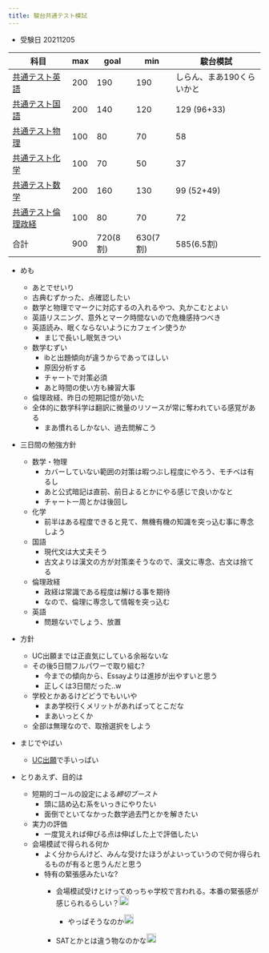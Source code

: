 ```yaml
---
title: 駿台共通テスト模試
---
```


* 受験日 20211205

|科目|max|goal|min|駿台模試|
|------|---|----|---|------------|
|[共通テスト英語](%E5%85%B1%E9%80%9A%E3%83%86%E3%82%B9%E3%83%88%E8%8B%B1%E8%AA%9E.md)|200|190|190|しらん、まあ190くらいかと|
|[共通テスト国語](%E5%85%B1%E9%80%9A%E3%83%86%E3%82%B9%E3%83%88%E5%9B%BD%E8%AA%9E.md)|200|140|120|129 (96+33)|
|[共通テスト物理](%E5%85%B1%E9%80%9A%E3%83%86%E3%82%B9%E3%83%88%E7%89%A9%E7%90%86.md)|100|80|70|58|
|[共通テスト化学](%E5%85%B1%E9%80%9A%E3%83%86%E3%82%B9%E3%83%88%E5%8C%96%E5%AD%A6.md)|100|70|50|37|
|[共通テスト数学](%E5%85%B1%E9%80%9A%E3%83%86%E3%82%B9%E3%83%88%E6%95%B0%E5%AD%A6.md)|200|160|130|99 (52+49)|
|[共通テスト倫理政経](%E5%85%B1%E9%80%9A%E3%83%86%E3%82%B9%E3%83%88%E5%80%AB%E7%90%86%E6%94%BF%E7%B5%8C.md)|100|80|70|72|
|合計|900|720(8割)|630(7割)|585(6.5割)|

* めも
  
  * あとでせいり
  * 古典むずかった、点確認したい
  * 数学と物理でマークに対応するの入れるやつ、丸かこむとよい
  * 英語リスニング、意外とマーク時間ないので危機感持つべき
  * 英語読み、眠くならないようにカフェイン使うか
    * まじで長いし眠気きつい
  * 数学むずい
    * ibと出題傾向が違うからであってほしい
    * 原因分析する
    * チャートで対策必須
    * あと時間の使い方も練習大事
  * 倫理政経、昨日の短期記憶が効いた
  * 全体的に数学科学は翻訳に微量のリソースが常に奪われている感覚がある
    * まあ慣れるしかない、過去問解こう
* 三日間の勉強方針
  
  * 数学・物理
    * カバーしていない範囲の対策は暇つぶし程度にやろう、モチベは有るし
    * あと公式暗記は直前、前日よるとかにやる感じで良いかなと
    * チャート一周とかは後回し
  * 化学
    * 前半はある程度できると見て、無機有機の知識を突っ込む事に専念しよう
  * 国語
    * 現代文は大丈夫そう
    * 古文よりは漢文の方が対策楽そうなので、漢文に専念、古文は捨てる
  * 倫理政経
    * 政経は常識である程度は解ける事を期待
    * なので、倫理に専念して情報を突っ込む
  * 英語
    * 問題ないでしょう、放置
* 方針
  
  * UC出願までは正直気にしている余裕ないな
  * その後5日間フルパワーで取り組む?
    * 今までの傾向から、Essayよりは進捗が出やすいと思う
    * 正しくは3日間だった..w
  * 学校とかあるけどどうでもいいや
    * まあ学校行くメリットがあればってとこだな
    * まあいっとくか
  * 全部は無理なので、取捨選択をしよう
* まじでやばい
  
  * [UC出願](UC%E5%87%BA%E9%A1%98.md)で手いっぱい
* とりあえず、目的は
  
  * 短期的ゴールの設定による*締切ブースト*
    * 頭に詰め込む系をいっきにやりたい
    * 面倒でといてなかった数学過去門とかを解きたい
  * 実力の評価
    * 一度覚えれば伸びる点は伸ばした上で評価したい
  * 会場模試で得られる何か
    * よく分からんけど、みんな受けたほうがよいっていうので何か得られるものが有ると思うんだと思う
    * 特有の緊張感みたいな?
      * 会場模試受けとけってめっちゃ学校で言われる。本番の緊張感が感じられるらしい？<img src='https://scrapbox.io/api/pages/blu3mo-public/kaya/icon' alt='kaya.icon' height="19.5"/>

        * やっぱそうなのか<img src='https://scrapbox.io/api/pages/blu3mo-public/blu3mo/icon' alt='blu3mo.icon' height="19.5"/>
      * SATとかとは違う物なのかな<img src='https://scrapbox.io/api/pages/blu3mo-public/blu3mo/icon' alt='blu3mo.icon' height="19.5"/>

